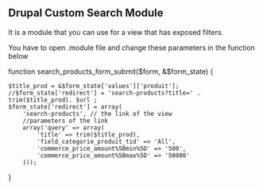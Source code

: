 Drupal Custom Search Module
---------------------------

It is a module that you can use for a view that has exposed filters.

You have to open .module file and change these parameters in the function below


function search_products_form_submit($form, &$form_state) {

    $title_prod = &$form_state['values']['produit'];
    //$form_state['redirect'] = 'search-products?title=' . trim($title_prod). $url ;
    $form_state['redirect'] = array(
        'search-products', // the link of the view
		//parameters of the link
        array('query' => array(
            'title' => trim($title_prod),
            'field_categorie_produit_tid' => 'All',
            'commerce_price_amount%5Bmin%5D' => '500',
            'commerce_price_amount%5Bmax%5D' => '50000'
        )));
}







